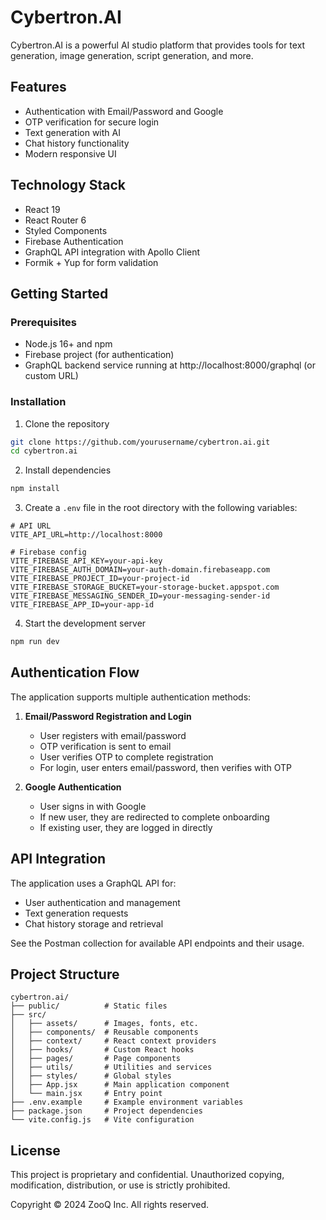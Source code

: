 # Cybertron.AI

Cybertron.AI is a powerful AI studio platform that provides tools for text generation, image generation, script generation, and more.

## Features

- Authentication with Email/Password and Google
- OTP verification for secure login
- Text generation with AI
- Chat history functionality
- Modern responsive UI

## Technology Stack

- React 19
- React Router 6
- Styled Components
- Firebase Authentication
- GraphQL API integration with Apollo Client
- Formik + Yup for form validation

## Getting Started

### Prerequisites

- Node.js 16+ and npm
- Firebase project (for authentication)
- GraphQL backend service running at http://localhost:8000/graphql (or custom URL)

### Installation

1. Clone the repository
```bash
git clone https://github.com/yourusername/cybertron.ai.git
cd cybertron.ai
```

2. Install dependencies
```bash
npm install
```

3. Create a `.env` file in the root directory with the following variables:
```
# API URL
VITE_API_URL=http://localhost:8000

# Firebase config
VITE_FIREBASE_API_KEY=your-api-key
VITE_FIREBASE_AUTH_DOMAIN=your-auth-domain.firebaseapp.com
VITE_FIREBASE_PROJECT_ID=your-project-id
VITE_FIREBASE_STORAGE_BUCKET=your-storage-bucket.appspot.com
VITE_FIREBASE_MESSAGING_SENDER_ID=your-messaging-sender-id
VITE_FIREBASE_APP_ID=your-app-id
```

4. Start the development server
```bash
npm run dev
```

## Authentication Flow

The application supports multiple authentication methods:

1. **Email/Password Registration and Login**
   - User registers with email/password
   - OTP verification is sent to email
   - User verifies OTP to complete registration
   - For login, user enters email/password, then verifies with OTP

2. **Google Authentication**
   - User signs in with Google
   - If new user, they are redirected to complete onboarding
   - If existing user, they are logged in directly

## API Integration

The application uses a GraphQL API for:

- User authentication and management
- Text generation requests
- Chat history storage and retrieval

See the Postman collection for available API endpoints and their usage.

## Project Structure

```
cybertron.ai/
├── public/          # Static files
├── src/
│   ├── assets/      # Images, fonts, etc.
│   ├── components/  # Reusable components
│   ├── context/     # React context providers
│   ├── hooks/       # Custom React hooks
│   ├── pages/       # Page components
│   ├── utils/       # Utilities and services
│   ├── styles/      # Global styles
│   ├── App.jsx      # Main application component
│   └── main.jsx     # Entry point
├── .env.example     # Example environment variables
├── package.json     # Project dependencies
└── vite.config.js   # Vite configuration
```

## License

This project is proprietary and confidential. Unauthorized copying, modification, distribution, or use is strictly prohibited.

Copyright © 2024 ZooQ Inc. All rights reserved.

